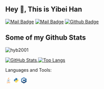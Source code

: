 ## Hey 👋, This is Yibei Han

[![Mail Badge](https://img.shields.io/badge/-hanyibei@umich.edu-c14438?style=flat&logo=Gmail&logoColor=white&link=mailto:hanyibei@umich.edu)](mailto:hanyibei@umich.edu) [![Mail Badge](https://img.shields.io/badge/-hyb_2001@sjtu.edu.cn-c14438?style=flat&link=mailto:hyb_2001@sjtu.edu.cn)](mailto:hyb_2001@sjtu.edu.cn)  [![Github Badge](https://img.shields.io/badge/-hyb2001-grey?style=flat&logo=github&logoColor=white&link=https://github.com/hyb2001/)](https://www.github.com/hyb2001)
## Some of my Github Stats
<p align=left> <img src=https://komarev.com/ghpvc/?username=hyb2001 alt=hyb2001 /> </p>

<a href="https://github.com/hyb2001">
  <img align="center" alt="GitHub Stats" src="https://github-readme-stats.vercel.app/api?username=hyb2001&show_icons=true&include_all_commits=true&count_private=true" />
</a>
<a href="https://github.com/hyb2001">
  <img align="center" alt="Top Langs" src="https://github-readme-stats.vercel.app/api/top-langs/?username=hyb2001&layout=compact&count_private=true" />
</a>


Languages and Tools:

<code><img height="20" src="https://raw.githubusercontent.com/github/explore/80688e429a7d4ef2fca1e82350fe8e3517d3494d/topics/java/java.png" alt="java"></code>
<code><img height="20" src="https://raw.githubusercontent.com/github/explore/80688e429a7d4ef2fca1e82350fe8e3517d3494d/topics/python/python.png" alt="python"></code>
<code><img height="20" src="https://raw.githubusercontent.com/github/explore/80688e429a7d4ef2fca1e82350fe8e3517d3494d/topics/cpp/cpp.png" alt="cpp"></code>


<!--
is a ✨ _special_ ✨ repository because its `README.md` (this file) appears on your GitHub profile.

Here are some ideas to get you started:

- 🔭 I’m currently working on ...
- 🌱 I’m currently learning ...
- 👯 I’m looking to collaborate on ...
- 🤔 I’m looking for help with ...
- 💬 Ask me about ...
- 📫 How to reach me: ...
- 😄 Pronouns: ...
- ⚡ Fun fact: ...
-->
